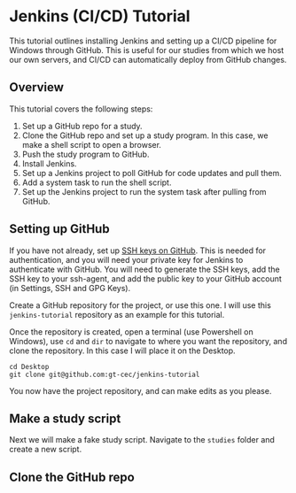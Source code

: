 # Jenkins (CI/CD) Tutorial

This tutorial outlines installing Jenkins and setting up a CI/CD pipeline for Windows through GitHub. This is useful for our studies from which we host our own servers, and CI/CD can automatically deploy from GitHub changes.

## Overview

This tutorial covers the following steps:

1. Set up a GitHub repo for a study.
2. Clone the GitHub repo and set up a study program. In this case, we make a shell script to open a browser.
3. Push the study program to GitHub.
4. Install Jenkins.
6. Set up a Jenkins project to poll GitHub for code updates and pull them.
7. Add a system task to run the shell script.
8. Set up the Jenkins project to run the system task after pulling from GitHub.

## Setting up GitHub

If you have not already, set up [SSH keys on GitHub](https://docs.github.com/en/authentication/connecting-to-github-with-ssh/generating-a-new-ssh-key-and-adding-it-to-the-ssh-agent). This is needed for authentication, and you will need your private key for Jenkins to authenticate with GitHub. You will need to generate the SSH keys, add the SSH key to your ssh-agent, and add the public key to your GitHub account (in Settings, SSH and GPG Keys).

Create a GitHub repository for the project, or use this one. I will use this `jenkins-tutorial` repository as an example for this tutorial.

Once the repository is created, open a terminal (use Powershell on Windows), use `cd` and `dir` to navigate to where you want the repository, and clone the repository. In this case I will place it on the Desktop.

```
cd Desktop
git clone git@github.com:gt-cec/jenkins-tutorial
```

You now have the project repository, and can make edits as you please.

## Make a study script

Next we will make a fake study script. Navigate to the `studies` folder and create a new script.

## Clone the GitHub repo

